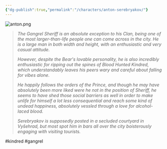 ```yaml
---
{"dg-publish":true,"permalink":"/characters/anton-serebryakov/"}
---
```


![anton.png](/img/user/Images/anton.png)

> *The Gangrel Sheriff is an absolute exception to his Clan, being one of the most larger-than-life people one can come across in the city. He is a large man in both width and height, with an enthusiastic and very casual attitude.*
> 
> *However, despite the Bear's lovable personality, he is also incredibly enthusiastic for ripping out the spines of Blood Hunted Kindred, which understandably leaves his peers wary and careful about falling for vibes alone.*
> 
> *He happily follows the orders of the Prince, and though he may have absolutely been more liked were he not in the position of Sheriff, he seems to have shed those social barriers as well in order to make unlife for himself a lot less consequential and reach some kind of undead happiness, absolutely vessled through a love for alcohol-laced blood.*
> 
> *Serebryakov is supposedly posted in a secluded courtyard in Vyšehrad, but most spot him in bars all over the city boisterously engaging with visiting tourists.*

#kindred #gangrel 